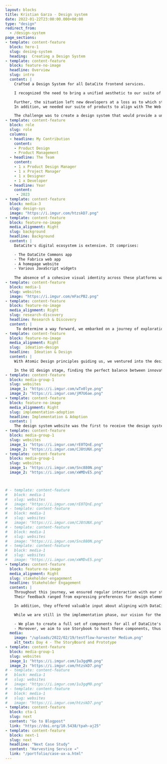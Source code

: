 ```yaml
---
layout: blocks
title: Kristian Garza - Design system
date: 2022-01-22T23:00:00.000+00:00
type: "design"
redirect_from:
  - /design-system
page_sections:
- template: content-feature
  block: hero-1
  slug: desing-system
  heading:  Creating a Design System
- template: content-feature
  block: feature-no-image
  headline: Overview
  slug: intro
  content: |
    Crafted a Design System for all DataCite frontend services.

    I recognized the need to bring a unified aesthetic to our suite of services. Our suite consisted of various websites. Each had a distinct look and feel, and it was becoming clear that this lack of visual consistency was making it harder for our membership to convey a cohesive narrative about our offerings.

    Further, the situation left new developers at a loss as to which style to apply where.
    In addition, we needed our suite of products to align with The Web Content Accessibility Guidelines (WCAG) standards for accessibility.

    The challenge was to create a design system that would provide a unified aesthetic across all services while adhering to our branding guidelines and being implementable using standard libraries such as Bootstrap.
- template: content-feature
  block: role
  slug: role
  columns: 
  - headline: My Contribution
    content:
    - Product Design  
    - Product Management
  - headline: The Team
    content: 
    - 1 x Product Design Manager  
    - 1 x Project Manager  
    - 1 x Designer  
    - 1 x Developer  
  - headline: Year
    content: 
     - 2023
- template: content-feature
  block: media-3
  slug: design-sys
  image: "https://i.imgur.com/htzskD7.png"
- template: content-feature
  block: feature-no-image
  media_alignment: Right
  slug: background
  headline: Background
  content: | 
    DataCite's digital ecosystem is extensive. It comprises:

    - The DataCite Commons app
    - The Fabrica web app
    - A homepage website
    - Various JavaScript widgets
    
    The absence of a cohesive visual identity across these platforms was beginning to affect the perception of our membership and potentially hamper user experience.
- template: content-feature
  block: media-1
  slug: websites
  image: "https://i.imgur.com/mFacPB2.png"
- template: content-feature
  block: feature-no-image
  media_alignment: Right
  slug: research-discovery
  headline: Research & Discovery
  content: | 
     To determine a way forward, we embarked on a journey of exploration. We developed a mood board with input from our internal staff to get a sense of the visual direction we should take. The primary constraints were to adhere to Bootstrap primitives, our organization's branding colors, and fonts. This preliminary work laid the foundation for our design system.
- template: content-feature
  block: feature-no-image
  media_alignment: Right
  slug:  ideation-design
  headline:  Ideation & Design
  content: | 
    With Atomic Design principles guiding us, we ventured into the design phase. First, we conducted an inventory of components and pages to define the scope of our design system. This was followed by two rounds of UX evaluations using grayscale wireframes in Figma, which proved challenging as it was hard to communicate the essence of design change without color.

    In the UI design stage, finding the perfect balance between innovation and brand adherence proved to be another hurdle. After much deliberation, we struck a balance that retained our brand's identity while ensuring innovation and aesthetic appeal.
- template: content-feature
  block: media-group-1
  slug: websites
  image_1: "https://i.imgur.com/wTx0lye.png"
  image_2: "https://i.imgur.com/jM7U6ae.png"
- template: content-feature
  block: feature-no-image
  media_alignment: Right
  slug: implementation-adoption
  headline: Implementation & Adoption
  content: | 
    The design system website was the first to receive the design system overhaul, and our homepage followed suit. But the implementation wasn't without its challenges, especially in securing stakeholder buy-in. For this, we turned to our design system website and a forthcoming JavaScript package that includes all components, which we believe will expedite adoption.
- template: content-feature
  block: media-group-1
  slug: websites
  image_1: "https://i.imgur.com/rE0TQnE.png"
  image_2: "https://i.imgur.com/CJ8tUNX.png"
- template: content-feature
  block: media-group-1
  slug: websites
  image_1: "https://i.imgur.com/Snc880N.png"
  image_2: "https://i.imgur.com/xWMDvE5.png"



# - template: content-feature
#   block: media-1
#   slug: websites
#   image: "https://i.imgur.com/rE0TQnE.png"
# - template: content-feature
#   block: media-1
#   slug: websites
#   image: "https://i.imgur.com/CJ8tUNX.png"
# - template: content-feature
#   block: media-1
#   slug: websites
#   image: "https://i.imgur.com/Snc880N.png"
# - template: content-feature
#   block: media-1
#   slug: websites
#   image: "https://i.imgur.com/xWMDvE5.png"
- template: content-feature
  block: feature-no-image
  media_alignment: Right
  slug: stakeholder-engagement
  headline: Stakeholder Engagement
  content: | 
    Throughout this journey, we ensured regular interaction with our stakeholders.
    Their feedback ranged from expressing preferences for design elements to raising potential technical implementation issues.

    In addition, they offered valuable input about aligning with DataCite's overarching branding.

    While we are still in the implementation phase, our vision for the future is clear.

    - We plan to create a full set of components for all of DataCite's websites and web apps.
    - Moreover, we aim to use Storybook to host these components, thus enabling developers to utilize them easily.
  media:
    image: "/uploads/2022/02/19/testflow-harvester Medium.png"
    alt_text: Day 4 - The StoryBoard and Prototype
- template: content-feature
  block: media-group-1
  slug: websites
  image_1: "https://i.imgur.com/1u3gqM0.png"
  image_2: "https://i.imgur.com/htzskD7.png"
# - template: content-feature
#   block: media-1
#   slug: websites
#   image: "https://i.imgur.com/1u3gqM0.png"
# - template: content-feature
#   block: media-1
#   slug: websites
#   image: "https://i.imgur.com/htzskD7.png"
- template: content-feature
  block: cta-1
  slug: next
  content: "Go to Blogpost"
  link: "https://doi.org/10.5438/tpah-aj25"
- template: content-feature
  block: next-1
  slug: next
  headline: "Next Case Study"
  content: "Harvesting Service ➔"
  link: "/portfolio/case-ux-a.html"
---
```





